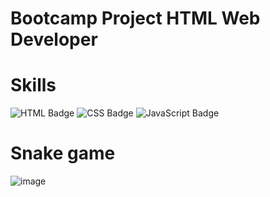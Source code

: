 # Bootcamp Project HTML Web Developer

# Skills
![HTML Badge](https://img.shields.io/badge/HTML5-E34F26?style=for-the-badge&logo=html5&logoColor=white)
![CSS Badge](https://img.shields.io/badge/CSS3-1572B6?style=for-the-badge&logo=css3&logoColor=white)
![JavaScript Badge](https://img.shields.io/badge/JavaScript-F7DF1E?style=for-the-badge&logo=javascript&logoColor=black)

# Snake game

![image](https://user-images.githubusercontent.com/65916297/122614572-4bf7d080-d05d-11eb-9777-8dccb8b704cd.png)




